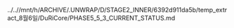../..//mnt/h/ARCHIVE/.UNWRAP/D/STAGE2_INNER/6392d911da5b/temp_extract_8월6일/DuRiCore/PHASE5_5_3_CURRENT_STATUS.md